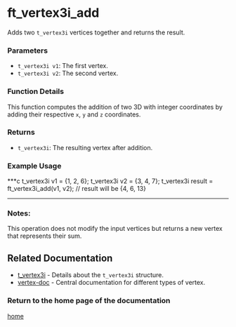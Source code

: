 # ft_vertex3i_add
Adds two `t_vertex3i` vertices together and returns the result.

### Parameters
- `t_vertex3i v1`: The first vertex.
- `t_vertex3i v2`: The second vertex.

### Function Details
This function computes the addition of two 3D with integer coordinates by adding their respective `x`, `y` and `z` coordinates.

### Returns
- `t_vertex3i`: The resulting vertex after addition.

### Example Usage
***c
t_vertex3i v1 = {1, 2, 6};
t_vertex3i v2 = {3, 4, 7};
t_vertex3i result = ft_vertex3i_add(v1, v2);
// result will be {4, 6, 13}
***

### Notes:
This operation does not modify the input vertices but returns a new vertex that represents their sum.

## Related Documentation
- [t_vertex3i](./t_vertex3i.md) - Details about the `t_vertex3i` structure.
- [vertex-doc](../vertex-doc.md) - Central documentation for different types of vertex.

### Return to the home page of the documentation
[home](../../home.md)